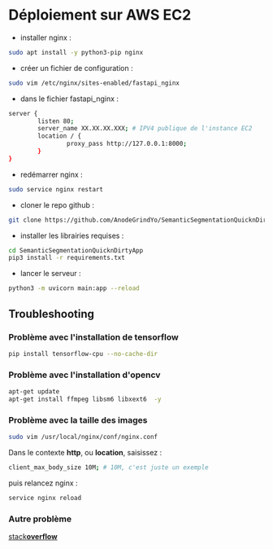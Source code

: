 # Déploiement sur AWS EC2 

- installer nginx :

```bash
sudo apt install -y python3-pip nginx
```

- créer un fichier de configuration :

```bash
sudo vim /etc/nginx/sites-enabled/fastapi_nginx
```

- dans le fichier fastapi_nginx :
  
```bash
server {
        listen 80;
        server_name XX.XX.XX.XXX; # IPV4 publique de l'instance EC2
        location / {
                proxy_pass http://127.0.0.1:8000;
        }
}
```

- redémarrer nginx :

```bash
sudo service nginx restart
```

- cloner le repo github :

```bash
git clone https://github.com/AnodeGrindYo/SemanticSegmentationQuicknDirtyApp.git
```

- installer les librairies requises :
```bash
cd SemanticSegmentationQuicknDirtyApp
pip3 install -r requirements.txt
```

- lancer le serveur : 

```bash
python3 -m uvicorn main:app --reload
```

## Troubleshooting

### Problème avec l'installation de tensorflow

```bash
pip install tensorflow-cpu --no-cache-dir
```

### Problème avec l'installation d'opencv 
```bash
apt-get update
apt-get install ffmpeg libsm6 libxext6  -y
```

### Problème avec la taille des images
```bash
sudo vim /usr/local/nginx/conf/nginx.conf
```
Dans le contexte **http**, ou **location**, saisissez :
```bash
client_max_body_size 10M; # 10M, c'est juste un exemple
``` 

puis relancez nginx :
```bash
service nginx reload
```


### Autre problème

[stack**overflow**](https://stackoverflow.com/)


